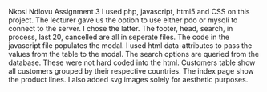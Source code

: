 Nkosi Ndlovu Assignment 3
I used php, javascript, html5 and CSS on this project.
The lecturer gave us the option to use either pdo or mysqli to connect to the server. I chose the latter.
The footer, head, search, in process, last 20, cancelled are all in seperate files.
The code in the javascript file populates the modal.
I used html data-attributes to pass the values from the table to the modal.
The search options are queried from the database. These were not hard coded into the html.
Customers table show all customers grouped by their respective countries.
The index page show the product lines. I also added svg images solely for aesthetic purposes.

